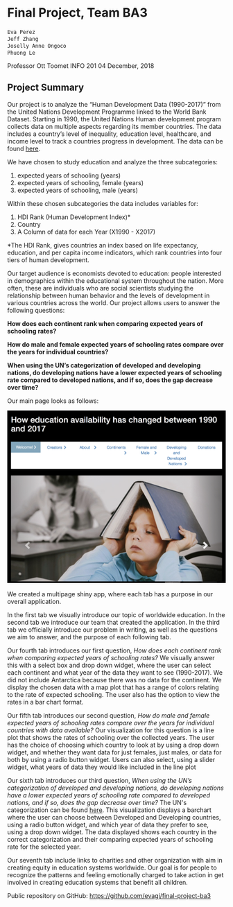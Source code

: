 # Final Project, Team BA3
	
	Eva Perez
	Jeff Zhang
	Joselly Anne Ongoco
	Phuong Le
	
	
Professor Ott Toomet
INFO 201
04 December, 2018


## Project Summary
Our project is to analyze the “Human Development Data (1990-2017)” from the United Nations Development Programme linked to the World Bank Dataset. Starting in 1990, the United Nations Human development program collects data on multiple aspects regarding its member countries. The data includes a country’s level of inequality, education level, healthcare, and income level to track a countries progress in development.  The data can be found [here](http://hdr.undp.org/en/data). 

We have chosen to study education and analyze the three subcategories: 


1. expected years of schooling (years) 
2. expected years of schooling, female (years) 
3. expected years of schooling, male (years)


Within these chosen subcategories the data includes variables for:


1. HDI Rank (Human Development Index)*
2. Country
3. A Column of data for each Year (X1990 - X2017)


*The HDI Rank, gives countries an index based on life expectancy, education, and per capita income indicators, which rank countries into four tiers of human development.


Our target audience is economists devoted to education: people interested in demographics within the educational system throughout the nation. More often, these are individuals who are social scientists studying the relationship between human behavior and the levels of development in various countries across the world. Our project allows users to answer the following questions:

**How does each continent rank when comparing expected years of schooling rates?**

**How do male and female expected years of schooling rates compare over the years for individual countries?**

**When using the UN’s categorization of developed and developing nations, do developing nations have a lower expected years of schooling rate compared to developed nations, and if so, does the gap decrease over time?**


Our main page looks as follows:


![Main Screen](mainpage.png)


We created a multipage shiny app, where each tab has a purpose in our overall application.


In the first tab we visually introduce our topic of worldwide education. In the second tab we introduce our team that created the application. In the third tab we officially introduce our problem in writing, as well as the questions we aim to answer, and the purpose of each following tab. 


Our fourth tab introduces our first question, _How does each continent rank when comparing expected years of schooling rates?_ We visually answer this with a select box and drop down widget, where the user can select each continent and what year of the data they want to see (1990-2017). We did not include Antarctica because there was no data for the continent. We display the chosen data with a map plot that has a range of colors relating to the rate of expected schooling. The user also has the option to view the rates in a bar chart format.


Our fifth tab introduces our second question, _How do male and female expected years of schooling rates compare over the years for individual countries with data available?_ Our visualization for this question is a line plot that shows the rates of schooling over the collected years. The user has the choice of choosing which country to look at by using a drop down widget, and whether they want data for just females, just males, or data for both by using a radio button widget. Users can also select, using a slider widget, what years of data they would like included in the line plot


Our sixth tab introduces our third question, _When using the UN’s categorization of developed and developing nations, do developing nations have a lower expected years of schooling rate compared to developed nations, and if so, does the gap decrease over time?_ The UN's categorization can be found [here](https://unstats.un.org/unsd/methodology/m49/). This visualization displays a barchart where the user can choose between Developed and Developing countries, using a radio button widget, and which year of data they prefer to see, using a drop down widget. The data displayed shows each country in the correct categorization and their comparing expected years of schooling rate for the selected year.


Our seventh tab include links to charities and other organization with aim in creating equity in education systems worldwide. Our goal is for people to recognize the patterns and feeling emotionally charged to take action in get involved in creating education systems that benefit all children.


Public repository on GitHub: https://github.com/evagj/final-project-ba3
